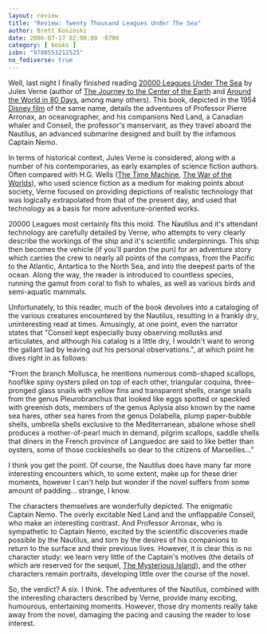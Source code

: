 ```yaml
---
layout: review
title: "Review: Twenty Thousand Leagues Under The Sea"
author: Brett Kosinski
date: 2006-07-17 02:00:00 -0700
category: [ books ]
isbn: "9780553212525"
no_fediverse: true
---
```


Well, last night I finally finished reading [20000 Leagues Under The Sea](http://www.gutenberg.org/etext/2488) by Jules Verne (author of [The Journey to the Center of the Earth](http://www.gutenberg.org/etext/3748) and [Around the World in 80 Days](http://www.gutenberg.org/etext/103), among many others).  This book, depicted in the 1954 [Disney film](http://www.imdb.com/title/tt0046672/) of the same name, details the adventures of Professor Pierre Arronax, an oceanographer, and his companions Ned Land, a Canadian whaler and Conseil, the professor's manservant, as they travel aboard the Nautilus, an advanced submarine designed and built by the infamous Captain Nemo.  

In terms of historical context, Jules Verne is considered, along with a number of his contemporaries, as early examples of science fiction authors.  Often compared with H.G. Wells ([The Time Machine](http://www.gutenberg.org/etext/35), [The War of the Worlds](http://www.gutenberg.org/etext/36)), who used science fiction as a medium for making points about society, Verne focused on providing depictions of realistic technology that was logically extrapolated from that of the present day, and used that technology as a basis for more adventure-oriented works.

20000 Leagues most certainly fits this mold.  The Nautilus and it's attendant technology are carefully detailed by Verne, who attempts to very clearly describe the workings of the ship and it's scientific underpinnings.  This ship then becomes the vehicle (if you'll pardon the pun) for an adventure story which carries the crew to nearly all points of the compass, from the Pacific to the Atlantic, Antartica to the North Sea, and into the deepest parts of the ocean.  Along the way, the reader is introduced to countless species, running the gamut from coral to fish to whales, as well as various birds and semi-aquatic mammals.

<!-- more -->

Unfortunately, to this reader, much of the book devolves into a cataloging of the various creatures encountered by the Nautilus, resulting in a frankly dry, uninteresting read at times.  Amusingly, at one point, even the narrator states that "Conseil kept especially busy observing mollusks and articulates,
and although his catalog is a little dry, I wouldn't want to wrong
the gallant lad by leaving out his personal observations.", at which point he dives right in as follows:

"From the branch Mollusca, he mentions numerous comb-shaped scallops,
hooflike spiny oysters piled on top of each other, triangular coquina,
three-pronged glass snails with yellow fins and transparent shells,
orange snails from the genus Pleurobranchus that looked like eggs spotted
or speckled with greenish dots, members of the genus Aplysia also known
by the name sea hares, other sea hares from the genus Dolabella,
plump paper-bubble shells, umbrella shells exclusive to the Mediterranean,
abalone whose shell produces a mother-of-pearl much in demand,
pilgrim scallops, saddle shells that diners in the French
province of Languedoc are said to like better than oysters,
some of those cockleshells so dear to the citizens of Marseilles..."

I think you get the point.  Of course, the Nautilus does have many far more interesting encounters which, to some extent, make up for these drier moments, however I can't help but wonder if the novel suffers from some amount of padding... strange, I know.

The characters themselves are wonderfully depicted.  The enigmatic Captain Nemo.  The overly excitable Ned Land and the unflappable Conseil, who make an interesting contrast. And Professor Arronax, who is sympathetic to Captain Nemo, excited by the scientific discoveries made possible by the Nautilus, and torn by the desires of his companions to return to the surface and their previous lives.  However, it is clear this is no character study:  we learn very little of the Captain's motives (the details of which are reserved for the sequel, [The Mysterious Island](http://www.gutenberg.org/etext/1268)), and the other characters remain portraits, developing little over the course of the novel.

So, the verdict?  A six.  I think.  The adventures of the Nautilus, combined with the interesting characters described by Verne, provide many exciting, humourous, entertaining moments.  However, those dry moments really take away from the novel, damaging the pacing and causing the reader to lose interest. 

